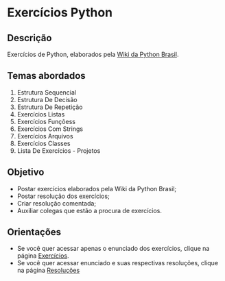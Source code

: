 # Exercícios Python

## Descrição
Exercícios de Python, elaborados pela [Wiki da Python Brasil](https://wiki.python.org.br/ListaDeExercicios).

## Temas abordados

1. Estrutura Sequencial
2. Estrutura De Decisão
3. Estrutura De Repetição
4. Exercícios Listas
5. Exercícios Funçõess
6. Exercícios Com Strings
7. Exercícios Arquivos
8. Exercícios Classes
9. Lista De Exercícios - Projetos

##  Objetivo
- Postar exercícios elaborados pela Wiki da Python Brasil;
- Postar resolução dos exercícios;
- Criar resolução comentada;
- Auxiliar colegas que estão a procura de exercícios.

## Orientações
- Se você quer acessar apenas o enunciado dos exercícios, clique na página [Exercícios](https://github.com/JoaoLuizDev/exercicios-python/tree/main/wiki%20python/exercicios).
- Se você quer acessar enunciado e suas respectivas resoluções, clique na página [Resoluções](https://github.com/JoaoLuizDev/exercicios-python/tree/main/wiki%20python/resolucoes)
